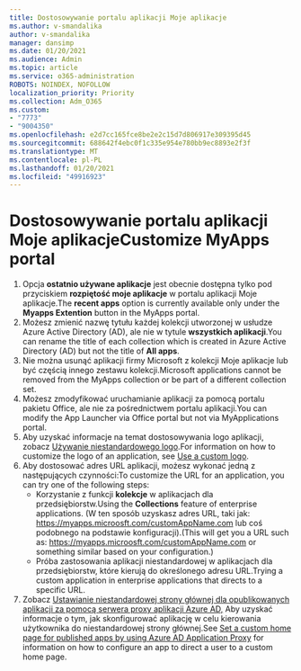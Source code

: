 ```yaml
---
title: Dostosowywanie portalu aplikacji Moje aplikacje
ms.author: v-smandalika
author: v-smandalika
manager: dansimp
ms.date: 01/20/2021
ms.audience: Admin
ms.topic: article
ms.service: o365-administration
ROBOTS: NOINDEX, NOFOLLOW
localization_priority: Priority
ms.collection: Adm_O365
ms.custom:
- "7773"
- "9004350"
ms.openlocfilehash: e2d7cc165fce8be2e2c15d7d806917e309395d45
ms.sourcegitcommit: 688642f4ebc0f1c335e954e780bb9ec8893e2f3f
ms.translationtype: MT
ms.contentlocale: pl-PL
ms.lasthandoff: 01/20/2021
ms.locfileid: "49916923"
---
```

# <a name="customize-myapps-portal"></a><span data-ttu-id="b5d34-102">Dostosowywanie portalu aplikacji Moje aplikacje</span><span class="sxs-lookup"><span data-stu-id="b5d34-102">Customize MyApps portal</span></span>

1. <span data-ttu-id="b5d34-103">Opcja **ostatnio używane aplikacje** jest obecnie dostępna tylko pod przyciskiem **rozpiętość moje aplikacje** w portalu aplikacji Moje aplikacje.</span><span class="sxs-lookup"><span data-stu-id="b5d34-103">The **recent apps** option is currently available only under the **Myapps Extention** button in the MyApps portal.</span></span>
2. <span data-ttu-id="b5d34-104">Możesz zmienić nazwę tytułu każdej kolekcji utworzonej w usłudze Azure Active Directory (AD), ale nie w tytule **wszystkich aplikacji**.</span><span class="sxs-lookup"><span data-stu-id="b5d34-104">You can rename the title of each collection which is created in Azure Active Directory (AD) but not the title of **All apps**.</span></span>
3. <span data-ttu-id="b5d34-105">Nie można usunąć aplikacji firmy Microsoft z kolekcji Moje aplikacje lub być częścią innego zestawu kolekcji.</span><span class="sxs-lookup"><span data-stu-id="b5d34-105">Microsoft applications cannot be removed from the MyApps collection or be part of a different collection set.</span></span>
4. <span data-ttu-id="b5d34-106">Możesz zmodyfikować uruchamianie aplikacji za pomocą portalu pakietu Office, ale nie za pośrednictwem portalu aplikacji.</span><span class="sxs-lookup"><span data-stu-id="b5d34-106">You can modify the App Launcher via Office portal but not via MyApplications portal.</span></span>
5. <span data-ttu-id="b5d34-107">Aby uzyskać informacje na temat dostosowywania logo aplikacji, zobacz [Używanie niestandardowego logo](https://docs.microsoft.com/azure/active-directory/manage-apps/add-application-portal-configure#use-a-custom-logo).</span><span class="sxs-lookup"><span data-stu-id="b5d34-107">For information on how to customize the logo of an application, see [Use a custom logo](https://docs.microsoft.com/azure/active-directory/manage-apps/add-application-portal-configure#use-a-custom-logo).</span></span>
6. <span data-ttu-id="b5d34-108">Aby dostosować adres URL aplikacji, możesz wykonać jedną z następujących czynności:</span><span class="sxs-lookup"><span data-stu-id="b5d34-108">To customize the URL for an application, you can try one of the following steps:</span></span>
    - <span data-ttu-id="b5d34-109">Korzystanie z funkcji **kolekcje** w aplikacjach dla przedsiębiorstw.</span><span class="sxs-lookup"><span data-stu-id="b5d34-109">Using the **Collections** feature of enterprise applications.</span></span> <span data-ttu-id="b5d34-110">(W ten sposób uzyskasz adres URL, taki jak: https://myapps.microosft.com/customAppName.com lub coś podobnego na podstawie konfiguracji).</span><span class="sxs-lookup"><span data-stu-id="b5d34-110">(This will get you a URL such as: https://myapps.microosft.com/customAppName.com or something similar based on your configuration.)</span></span>
    - <span data-ttu-id="b5d34-111">Próba zastosowania aplikacji niestandardowej w aplikacjach dla przedsiębiorstw, które kierują do określonego adresu URL.</span><span class="sxs-lookup"><span data-stu-id="b5d34-111">Trying a custom application in enterprise applications that directs to a specific URL.</span></span>
7. <span data-ttu-id="b5d34-112">Zobacz [Ustawianie niestandardowej strony głównej dla opublikowanych aplikacji za pomocą serwera proxy aplikacji Azure AD,](https://docs.microsoft.com/azure/active-directory/manage-apps/application-proxy-configure-custom-home-page) Aby uzyskać informacje o tym, jak skonfigurować aplikację w celu kierowania użytkownika do niestandardowej strony głównej.</span><span class="sxs-lookup"><span data-stu-id="b5d34-112">See [Set a custom home page for published apps by using Azure AD Application Proxy](https://docs.microsoft.com/azure/active-directory/manage-apps/application-proxy-configure-custom-home-page) for information on how to configure an app to direct a user to a custom home page.</span></span>
